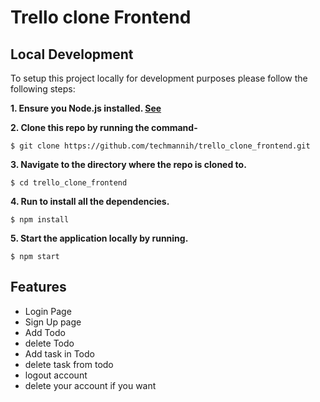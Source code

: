 # Trello clone Frontend

## Local Development

To setup this project locally for development purposes please follow the following steps:

**1. Ensure you Node.js installed. [See](https://nodejs.org/en/download/)**

**2. Clone this repo by running the command-**
    
    $ git clone https://github.com/techmannih/trello_clone_frontend.git


**3. Navigate to the directory where the repo is cloned to.** 

    $ cd trello_clone_frontend

**4. Run to install all the dependencies.**

    $ npm install

**5. Start the application locally by running.**

    $ npm start


## Features
- Login Page 
- Sign Up page
- Add Todo
- delete Todo
- Add task in Todo
- delete  task from todo
- logout account
- delete your account if you want